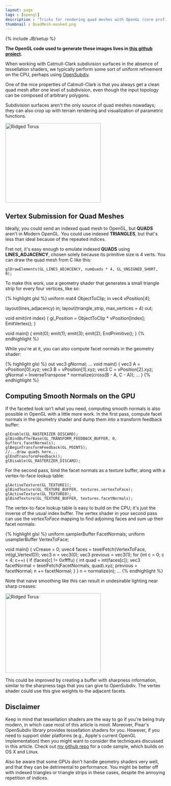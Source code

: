 ```yaml
---
layout: page
tags : [opengl]
description : "Tricks for rendering quad meshes with OpenGL (core profile) and computing smooth normals with transform feedback."
thumbnail : QuadMesh-masked.png
---
```

{% include JB/setup %}

**The OpenGL code used to generate these images lives in [this github project](https://github.com/prideout/quadmesh).**

When working with Catmull-Clark subdivision surfaces in the absence of tessellation shaders, we typically perform some sort of uniform refinement on the CPU, perhaps using [OpenSubdiv](http://graphics.pixar.com/opensubdiv/index.html).

One of the nice properties of Catmull-Clark is that you always get a clean quad mesh after one level of subdivision, even though the input topology can be composed of arbitrary polygons.

Subdivision surfaces aren't the only source of quad meshes nowadays; they can also crop up with terrain rendering and visualization of parametric functions.

<a href="{{ ASSET_PATH }}/figures/QuadMesh-Facets.png">
<img alt="Ridged Torus" src="{{ ASSET_PATH }}/figures/QuadMesh-Facets.png" style="width:300px;height:250px">
</a>

## Vertex Submission for Quad Meshes

Ideally, you could send an indexed quad mesh to OpenGL, but **QUADS** aren't in Modern OpenGL.  You could use indexed **TRIANGLES**, but that's less than ideal because of the repeated indices.

Fret not, it's easy enough to emulate indexed **QUADS** using **LINES_ADJACENCY**, chosen solely because its primitive size is 4 verts.  You can draw the quad mesh from C like this:

    glDrawElements(GL_LINES_ADJACENCY, numQuads * 4, GL_UNSIGNED_SHORT, 0);

To make this work, use a geometry shader that generates a small triangle strip for every four vertices, like so:

{% highlight glsl %}
uniform mat4 ObjectToClip;
in vec4 vPosition[4];

layout(lines_adjacency) in;
layout(triangle_strip, max_vertices = 4) out;

void emit(int index)
{
    gl_Position = ObjectToClip * vPosition[index];
    EmitVertex(); 
}

void main()
{
    emit(0); emit(1); emit(3); emit(2);
    EndPrimitive();
}
{% endhighlight %}
    
While you're at it, you can also compute facet normals in the geometry shader:

{% highlight glsl %}
out vec3 gNormal;
...
void main()
{
    vec3 A = vPosition[0].xyz;
    vec3 B = vPosition[1].xyz;
    vec3 C = vPosition[2].xyz;
    gNormal = InverseTranspose * normalize(cross(B - A, C - A));
    ...
}
{% endhighlight %}

## Computing Smooth Normals on the GPU

If the faceted look isn't what you need, computing smooth normals is also possible in OpenGL with a little more work.  In the first pass, compute facet normals in the geometry shader and dump them into a transform feedback buffer:

    glEnable(GL_RASTERIZER_DISCARD);
    glBindBufferBase(GL_TRANSFORM_FEEDBACK_BUFFER, 0, buffers.facetNormals);
    glBeginTransformFeedback(GL_POINTS);
    //...draw quads here...
    glEndTransformFeedback();
    glDisable(GL_RASTERIZER_DISCARD);

For the second pass, bind the facet normals as a texture buffer, along with a vertex-to-face lookup table:

    glActiveTexture(GL_TEXTURE1);
    glBindTexture(GL_TEXTURE_BUFFER, textures.vertexToFace);
    glActiveTexture(GL_TEXTURE0);
    glBindTexture(GL_TEXTURE_BUFFER, textures.facetNormals);

The vertex-to-face lookup table is easy to build on the CPU; it's just the inverse of the usual index buffer.  The vertex shader in your second pass can use the *vertexToFace* mapping to find adjoining faces and sum up their facet normals:

{% highlight glsl %}
uniform samplerBuffer FacetNormals;
uniform usamplerBuffer VertexToFace;

void main()
{
    vCrease = 0;
    uvec4 faces = texelFetch(VertexToFace, int(gl_VertexID));
    vec3 n = vec3(0);
    vec3 previous = vec3(1);
    for (int c = 0; c < 4; c++) {
        if (faces[c] != 0xffffu) {
            int quad = int(faces[c]);
            vec3 facetNormal = texelFetch(FacetNormals, quad).xyz;
            previous = facetNormal;
            n += facetNormal;
        }
    }
    n = normalize(n);
    ...
{% endhighlight %}

Note that naive smoothing like this can result in undesirable lighting near sharp creases:

<a href="{{ ASSET_PATH }}/figures/QuadMesh-Smooth.png">
<img alt="Ridged Torus" src="{{ ASSET_PATH }}/figures/QuadMesh-Smooth.png" style="width:300px;height:250px">
</a>

This could be improved by creating a buffer with sharpness information, similar to the sharpness tags that you can give to OpenSubdiv.  The vertex shader could use this give weights to the adjacent facets.

## Disclaimer

Keep in mind that tessellation shaders are the way to go if you're being truly modern, in which case most of this article is moot.  Moreover, Pixar's OpenSubdiv library provides tessellation shaders for you.  However, if you need to support older platforms (e.g., Apple's current OpenGL implementation) then you might want to consider the techniques discussed in this article.  Check out [my github repo](https://github.com/prideout/quadmesh) for a code sample, which builds on OS X and Linux.

Also be aware that some GPUs don't handle geometry shaders very well, and that they can be detrimental to performance.  You might be better off with indexed triangles or triangle strips in these cases, despite the annoying repetition of indices.
